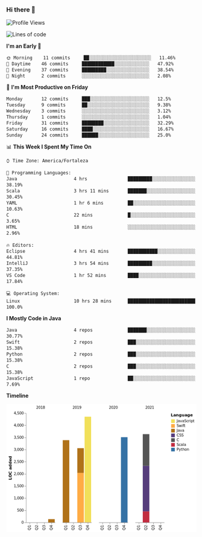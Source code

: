 ### Hi there 👋

<!--
**samuelpsouza/samuelpsouza** is a ✨ _special_ ✨ repository because its `README.md` (this file) appears on your GitHub profile.

Here are some ideas to get you started:

- 🔭 I’m currently working on ...
- 🌱 I’m currently learning ...
- 👯 I’m looking to collaborate on ...
- 🤔 I’m looking for help with ...
- 💬 Ask me about ...
- 📫 How to reach me: ...
- 😄 Pronouns: ...
- ⚡ Fun fact: ...
-->

<!--START_SECTION:waka-->
![Profile Views](http://img.shields.io/badge/Profile%20Views-131-blue)

![Lines of code](https://img.shields.io/badge/From%20Hello%20World%20I%27ve%20Written-18077%20lines%20of%20code-blue)

**I'm an Early 🐤** 

```text
🌞 Morning    11 commits     ██░░░░░░░░░░░░░░░░░░░░░░░   11.46% 
🌆 Daytime    46 commits     ████████████░░░░░░░░░░░░░   47.92% 
🌃 Evening    37 commits     █████████░░░░░░░░░░░░░░░░   38.54% 
🌙 Night      2 commits      ░░░░░░░░░░░░░░░░░░░░░░░░░   2.08%

```
📅 **I'm Most Productive on Friday** 

```text
Monday       12 commits     ███░░░░░░░░░░░░░░░░░░░░░░   12.5% 
Tuesday      9 commits      ██░░░░░░░░░░░░░░░░░░░░░░░   9.38% 
Wednesday    3 commits      ░░░░░░░░░░░░░░░░░░░░░░░░░   3.12% 
Thursday     1 commits      ░░░░░░░░░░░░░░░░░░░░░░░░░   1.04% 
Friday       31 commits     ████████░░░░░░░░░░░░░░░░░   32.29% 
Saturday     16 commits     ████░░░░░░░░░░░░░░░░░░░░░   16.67% 
Sunday       24 commits     ██████░░░░░░░░░░░░░░░░░░░   25.0%

```


📊 **This Week I Spent My Time On** 

```text
⌚︎ Time Zone: America/Fortaleza

💬 Programming Languages: 
Java                     4 hrs               █████████░░░░░░░░░░░░░░░░   38.19% 
Scala                    3 hrs 11 mins       ███████░░░░░░░░░░░░░░░░░░   30.45% 
YAML                     1 hr 6 mins         ██░░░░░░░░░░░░░░░░░░░░░░░   10.63% 
C                        22 mins             █░░░░░░░░░░░░░░░░░░░░░░░░   3.65% 
HTML                     18 mins             ░░░░░░░░░░░░░░░░░░░░░░░░░   2.96%

🔥 Editors: 
Eclipse                  4 hrs 41 mins       ███████████░░░░░░░░░░░░░░   44.81% 
IntelliJ                 3 hrs 54 mins       █████████░░░░░░░░░░░░░░░░   37.35% 
VS Code                  1 hr 52 mins        ████░░░░░░░░░░░░░░░░░░░░░   17.84%

💻 Operating System: 
Linux                    10 hrs 28 mins      █████████████████████████   100.0%

```

**I Mostly Code in Java** 

```text
Java                     4 repos             ███████░░░░░░░░░░░░░░░░░░   30.77% 
Swift                    2 repos             ███░░░░░░░░░░░░░░░░░░░░░░   15.38% 
Python                   2 repos             ███░░░░░░░░░░░░░░░░░░░░░░   15.38% 
C                        2 repos             ███░░░░░░░░░░░░░░░░░░░░░░   15.38% 
JavaScript               1 repo              ██░░░░░░░░░░░░░░░░░░░░░░░   7.69%

```


**Timeline**

![Chart not found](https://raw.githubusercontent.com/samuelpsouza/samuelpsouza/main/charts/bar_graph.png) 


<!--END_SECTION:waka-->